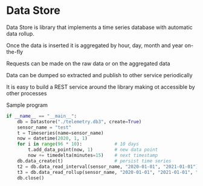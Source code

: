 # Data Store

Data Store is library that implements a time series database with automatic data rollup.

Once the data is inserted it is aggregated by hour, day, month and year on-the-fly

Requests can be made on the raw data or on the aggregated data

Data can be dumped so extracted and publish to other service periodically

It is easy to build a REST service around the library making ot accessible by other processes

Sample program
```python
if __name__ == "__main__":
    db = Datastore("./telemetry.db3", create=True)
    sensor_name = "test"
    t = Timeseries(name=sensor_name)
    now = datetime(2020, 1, 1)
    for i in range(96 * 10):            # 10 days
        t.add_data_point(now, 1)        # new data point
        now += timedelta(minutes=15)    # next timestamp
    db.data_create(t)                   # persist time series
    t2 = db.data_read_interval(sensor_name, "2020-01-01", "2021-01-01")
    t3 = db.data_read_rollup(sensor_name, "2020-01-01", "2021-01-01", "day", "sum")
    db.close()
```
